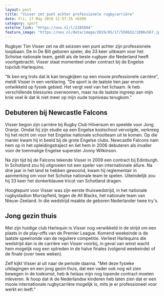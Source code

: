 ```yaml
---
layout: post
title: "Visser zet punt achter professionele rugbycarrière"
date: Fri, 17 May 2019 11:57:35 +0200
category: sport
externe_link: "https://nos.nl/l/2285094"
feature_image: "https://nos.nl/data/image/2019/05/17/550632/1008x567.jpg"
---
```


<p>Rugbyer Tim Visser zet na dit seizoen een punt achter zijn professionele loopbaan. De in De Bilt geboren speler, die 33 keer uitkwam voor het Schotse nationale team, geldt als de beste rugbyer die Nederland heeft voortgebracht. Visser staat momenteel onder contract bij de Engelse topclub Harlequins.</p>
<p>"Ik ben erg trots dat ik kan terugkijken op een mooie professionele carrière", meldt Visser in een verklaring. "De sport is de laatste tien jaar enorm ontwikkeld op fysiek gebied. Het vergt veel van het lichaam. Ik heb verschillende blessures overwonnen, maar na de laatste ingreep aan mijn knie voel ik dat ik niet meer op mijn oude topniveau terugkom."</p>
<h2>Debuteren bij Newcastle Falcons</h2>
<p>Visser begon zijn carrière bij Rugby Club Hilversum en speelde voor Jong Oranje. Omdat hij zijn studie op een Engelse kostschool vervolgde, verkreeg hij het recht om voor het Engelse nationale schoolteam uit te komen. Op die manier kwam hij in beeld bij de grote Engelse clubs. Newcastle Falcons nam hem op in het opleidingstraject en liet hem in 2006 debuteren als invaller voor de toenmalige Engelse superster Jonny Wilkinson.</p>
<p>Na zijn tijd bij de Falcons tekende Visser in 2009 een contract bij Edinburgh. In Schotland zou hij uitgroeien tot een speler van internationale allure. Na drie jaar in het land te hebben gewoond, kwam hij reglementair in aanmerking om voor het Schotse nationale team te spelen. Uiteindelijk zou hij 33 keer het donkerblauwe tricot van Schotland dragen.</p>
<p>Hoogtepunt voor Visser was zijn eerste thuiswedstrijd, in het nationale rugbystadion Murrayfield, tegen de All Blacks, het nationale team van Nieuw-Zeeland. In die wedstrijd maakte de geboren Nederlander twee try's.</p>
<h2>Jong gezin thuis</h2>
<p>Met zijn huidige club Harlequin is Visser nog verwikkeld in de strijd om een plaats in de play-offs van de Premier League. Komend weekeinde is de laatste speelronde van de reguliere competitie. Verliest Harlequins die wedstrijd dan is de carrière van Visser voorbij, in geval van winst wacht hem mogelijk nog een optreden in de halve finales (volgend weekeinde) of de finale (over twee weken).</p>
<p>Zelf kijkt Visser al uit naar de periode daarna. "Met deze fysieke uitdagingen en een jong gezin thuis, dat een vader ook nog wil zien bewegen in de toekomst, heb ik helaas mijn nog lopende contract moeten inleveren. Ik hoop dat ik de Nederlandse kinderen heb laten zien dat er een mooie internationale rugbycarrière mogelijk is, mits je er professioneel voor werkt en leeft."</p>
